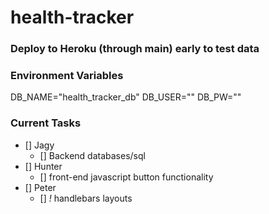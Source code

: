 # health-tracker

### Deploy to Heroku (through main) early to test data

### Environment Variables
DB_NAME="health_tracker_db"
DB_USER="" <your username>
DB_PW="" <your password>


### Current Tasks
* [] Jagy
    * [] Backend databases/sql
* [] Hunter
    * [] front-end javascript button functionality
* [] Peter
    * [] *!* handlebars layouts